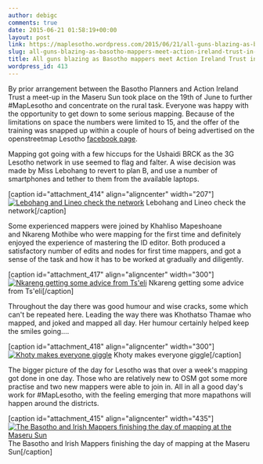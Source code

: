 ```yaml
---
author: debigc
comments: true
date: 2015-06-21 01:58:19+00:00
layout: post
link: https://maplesotho.wordpress.com/2015/06/21/all-guns-blazing-as-basotho-mappers-meet-action-ireland-trust-in-june/
slug: all-guns-blazing-as-basotho-mappers-meet-action-ireland-trust-in-june
title: All guns blazing as Basotho mappers meet Action Ireland Trust in June
wordpress_id: 413
---
```


By prior arrangement between the Basotho Planners and Action Ireland Trust a meet-up in the Maseru Sun took place on the 19th of June to further #MapLesotho and concentrate on the rural task. Everyone was happy with the opportunity to get down to some serious mapping. Because of the limitations on space the numbers were limited to 15, and the offer of the training was snapped up within a couple of hours of being advertised on the openstreetmap Lesotho [facebook page](https://www.facebook.com/?sk=nf).

Mapping got going with a few hiccups for the Ushaidi BRCK as the 3G Lesotho network in use seemed to flag and falter. A wise decision was made by Miss Lebohang to revert to plan B, and use a number of smartphones and tether to them from the available laptops.

[caption id="attachment_414" align="aligncenter" width="207"][![Lebohang and Lineo check the network](https://maplesotho.files.wordpress.com/2015/06/20150620173007.jpg?w=225)](https://maplesotho.files.wordpress.com/2015/06/20150620173007.jpg) Lebohang and Lineo check the network[/caption]

Some experienced mappers were joined by Khahliso Mapeshoane and Nkareng Mothibe who were mapping for the first time and definitely enjoyed the experience of mastering the ID editor. Both produced a satisfactory number of edits and nodes for first time mappers, and got a sense of the task and how it has to be worked at gradually and diligently.

[caption id="attachment_417" align="aligncenter" width="300"][![Nkareng getting some advice from Ts'eli](https://maplesotho.files.wordpress.com/2015/06/20150620173006-1.jpg?w=300)](https://maplesotho.files.wordpress.com/2015/06/20150620173006-1.jpg) Nkareng getting some advice from Ts'eli[/caption]

Throughout the day there was good humour and wise cracks, some which can't be repeated here. Leading the way there was Khothatso Thamae who mapped, and joked and mapped all day. Her humour certainly helped keep the smiles going....

[caption id="attachment_418" align="aligncenter" width="300"][![Khoty makes everyone giggle](https://maplesotho.files.wordpress.com/2015/06/20150620173007-1.jpg?w=300)](https://maplesotho.files.wordpress.com/2015/06/20150620173007-1.jpg) Khoty makes everyone giggle[/caption]

The bigger picture of the day for Lesotho was that over a week's mapping got done in one day. Those who are relatively new to OSM got some more practise and two new mappers were able to join in. All in all a good day's work for #MapLesotho, with the feeling emerging that more mapathons will happen around the districts.

[caption id="attachment_415" align="aligncenter" width="435"][![The Basotho and Irish Mappers finishing the day of mapping at the  Maseru Sun](https://maplesotho.files.wordpress.com/2015/06/20150620173006.jpg?w=300)](https://maplesotho.files.wordpress.com/2015/06/20150620173006.jpg) The Basotho and Irish Mappers finishing the day of mapping at the Maseru Sun[/caption]
